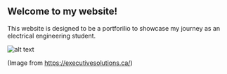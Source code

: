 
## Welcome to my website!

This website is designed to be a portforilio to showcase my journey as an electrical engineering student.

![alt text](https://executivesolutions.ca/wp-content/uploads/2018/07/electrical-engineering-image.jpg)

(Image from https://executivesolutions.ca/)
